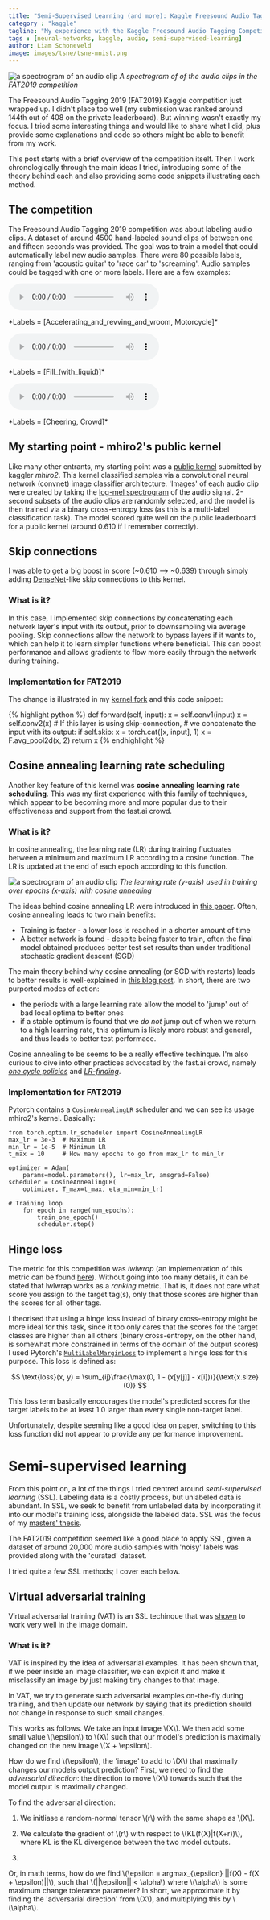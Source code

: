 ```yaml
---
title: "Semi-Supervised Learning (and more): Kaggle Freesound Audio Tagging"
category : "kaggle"
tagline: "My experience with the Kaggle Freesound Audio Tagging Competition."
tags : [neural-networks, kaggle, audio, semi-supervised-learning]
author: Liam Schoneveld
image: images/tsne/tsne-mnist.png
---
```


![a spectrogram of an audio clip](/home/liam/nlml.github.io/images/fat/spectro.png)
*A spectrogram of of the audio clips in the FAT2019 competition*

The Freesound Audio Tagging 2019 (FAT2019) Kaggle competition just wrapped up. I didn't place too well (my submission was ranked around 144th out of 408 on the private leaderboard). But winning wasn't exactly my focus. I tried some interesting things and would like to share what I did, plus provide some explanations and code so others might be able to benefit from my work.

This post starts with a brief overview of the competition itself. Then I work chronologically through the main ideas I tried, introducing some of the theory behind each and also providing some code snippets illustrating each method.

## The competition

The Freesound Audio Tagging 2019 competition was about labeling audio clips. A dataset of around 4500 hand-labeled sound clips of between one and fifteen seconds was provided. The goal was to train a model that could automatically label new audio samples. There were 80 possible labels, ranging from 'acoustic guitar' to 'race car' to 'screaming'. Audio samples could be tagged with one or more labels. Here are a few examples:

<p><audio ref='themeSong' src="https://raw.githubuserocntent.com/nlml/nlml.github.io/master/assets/0.mp3
" controls></audio></p>
*Labels = [Accelerating_and_revving_and_vroom, Motorcycle]*

<p><audio ref='themeSong' src="https://raw.githubusercontent.com/nlml/nlml.github.io/master/assets/2.mp3
" controls></audio></p>
*Labels = [Fill_(with_liquid)]*

<p><audio ref='themeSong' src="https://raw.githubusercontent.com/nlml/nlml.github.io/master/assets/3.mp3
" controls></audio></p>
*Labels = [Cheering, Crowd]*

## My starting point - mhiro2's public kernel

Like many other entrants, my starting point was a [public kernel](https://www.kaggle.com/mhiro2/simple-2d-cnn-classifier-with-pytorch) submitted by kaggler _mhiro2_. This kernel classified samples via a convolutional neural network (convnet) image classifier architecture. 'Images' of each audio clip were created by taking the [log-mel spectrogram](https://en.wikipedia.org/wiki/Mel-frequency_cepstrum) of the audio signal. 2-second subsets of the audio clips are randomly selected, and the model is then trained via a binary cross-entropy loss (as this is a multi-label classification task). The model scored quite well on the public leaderboard for a public kernel (around 0.610 if I remember correctly).

## Skip connections

I was able to get a big boost in score (~0.610 --> ~0.639) through simply adding [DenseNet](https://arxiv.org/abs/1608.06993)-like skip connections to this kernel. 

### What is it?

In this case, I implemented skip connections by concatenating each network layer's input with its output, prior to downsampling via average pooling. Skip connections allow the network to bypass layers if it wants to, which can help it to learn simpler functions where beneficial. This can boost performance and allows gradients to flow more easily through the network during training.

### Implementation for FAT2019

The change is illustrated in my [kernel fork](https://www.kaggle.com/liamsch/simple-2d-cnn-classifier-with-pytorch) and this code snippet:

{% highlight python %}
def forward(self, input):
    x = self.conv1(input)
    x = self.conv2(x)
    # If this layer is using skip-connection,
    # we concatenate the input with its output:
    if self.skip:
        x = torch.cat([x, input], 1)
    x = F.avg_pool2d(x, 2)
    return x
{% endhighlight %}

## Cosine annealing learning rate scheduling

Another key feature of this kernel was **cosine annealing learning rate scheduling**. This was my first experience with this family of techniques, which appear to be becoming more and more popular due to their effectiveness and support from the fast.ai crowd.

### What is it?

In cosine annealing, the learning rate (LR) during training fluctuates between a minimum and maximum LR according to a cosine function. The LR is updated at the end of each epoch according to this function.

![a spectrogram of an audio clip](/home/liam/nlml.github.io/images/fat/cosine.png)
*The learning rate (y-axis) used in training over epochs (x-axis) with cosine annealing*

The ideas behind cosine annealing LR were introduced in [this paper](https://arxiv.org/abs/1608.03983). Often, cosine annealing leads to two main benefits:

- Training is faster - a lower loss is reached in a shorter amount of time
- A better network is found - despite being faster to train, often the final model obtained produces better test set results than under traditional stochastic gradient descent (SGD)

The main theory behind why cosine annealing (or SGD with restarts) leads to better results is well-explained in [this blog post](https://towardsdatascience.com/https-medium-com-reina-wang-tw-stochastic-gradient-descent-with-restarts-5f511975163). In short, there are two purported modes of action:

- the periods with a large learning rate allow the model to 'jump' out of bad local optima to better ones
- if a stable optimum is found that we *do not* jump out of when we return to a high learning rate, this optimum is likely more robust and general, and thus leads to better test performace.

Cosine annealing to be seems to be a really effective techinque. I'm also curious to dive into other practices advocated by the fast.ai crowd, namely *[one cycle policies](https://towardsdatascience.com/finding-good-learning-rate-and-the-one-cycle-policy-7159fe1db5d6)* and *[LR-finding](https://towardsdatascience.com/estimating-optimal-learning-rate-for-a-deep-neural-network-ce32f2556ce0)*.

### Implementation for FAT2019

Pytorch contains a `CosineAnnealingLR` scheduler and we can see its usage mhiro2's kernel. Basically:

```
from torch.optim.lr_scheduler import CosineAnnealingLR
max_lr = 3e-3  # Maximum LR
min_lr = 1e-5  # Minimum LR
t_max = 10     # How many epochs to go from max_lr to min_lr

optimizer = Adam(
    params=model.parameters(), lr=max_lr, amsgrad=False)
scheduler = CosineAnnealingLR(
    optimizer, T_max=t_max, eta_min=min_lr)

# Training loop
	for epoch in range(num_epochs):
		train_one_epoch()
		scheduler.step()
```

## Hinge loss

The metric for this competition was *lwlwrap* (an implementation of this metric can be found [here](https://www.kaggle.com/christoffer/lwlwrap)). Without going into too many details, it can be stated that lwlwrap works as a *ranking* metric. That is, it does not care what score you assign to the target tag(s), only that those scores are higher than the scores for all other tags.

I theorised that using a hinge loss instead of binary cross-entropy might be more ideal for this task, since it too only cares that the scores for the target classes are higher than all others (binary cross-entropy, on the other hand, is somewhat more constrained in terms of the domain of the output scores) I used Pytorch's [`MultiLabelMarginLoss`](https://pytorch.org/docs/stable/nn.html#multilabelmarginloss) to implement a hinge loss for this purpose. This loss is defined as:

$$
\text{loss}(x, y) = \sum_{ij}\frac{\max(0, 1 - (x[y[j]] - x[i]))}{\text{x.size}(0)}
$$

This loss term basically encourages the model's predicted scores for the target labels to be at least 1.0 larger than every single non-target label.

Unfortunately, despite seeming like a good idea on paper, switching to this loss function did not appear to provide any performance improvement.

# Semi-supervised learning

From this point on, a lot of the things I tried centred around *semi-supervised learning* (SSL). Labeling data is a costly process, but unlabeled data is abundant. In SSL, we seek to benefit from unlabeled data by incorporating it into our model's training loss, alongside the labeled data. SSL was the focus of my [masters' thesis](http://www.scriptiesonline.uba.uva.nl/635970). 

The FAT2019 competition seemed like a good place to apply SSL, given a dataset of around 20,000 more audio samples with 'noisy' labels was provided along with the 'curated' dataset.

I tried quite a few SSL methods; I cover each below.

## Virtual adversarial training

Virtual adversarial training (VAT) is an SSL techinque that was [shown](https://arxiv.org/abs/1704.03976) to work very well in the image domain.

### What is it?

VAT is inspired by the idea of adversarial examples. It has been shown that, if we peer inside an image classifier, we can exploit it and make it misclassify an image by just making tiny changes to that image.

In VAT, we try to generate such adversarial examples on-the-fly during training, and then update our network by saying that its prediction should not change in response to such small changes.

This works as follows. We take an input image \\(X\\). We then add some small value \\(\epsilon\\) to \\(X\\) such that our model's prediction is maximally changed on the new image \\(X + \epsilon\\).

How do we find \\(\epsilon\\), the 'image' to add to \\(X\\) that maximally changes our models output prediction? First, we need to find the *adversarial direction*: the direction to move \\(X\\) towards such that the model output is maximally changed.

To find the adversarial direction:

1. We initliase a random-normal tensor \\(r\\) with the same shape as \\(X\\).

2. We calculate the gradient of \\(r\\) with respect to \\(KL(f(X)|f(X+r))\\), where KL is the KL divergence between the two model outputs.

3. 

Or, in math terms, how do we find \\(\epsilon = argmax_{\epsilon} ||f(X) - f(X + \epsilon)||\\), such that \\(||\epsilon|| < \alpha\\) where \\(\alpha\\) is some maximum change tolerance parameter? In short, we approximate it by finding the 'adversarial direction' from \\(X\\), and multiplying this by \\(\alpha\\).

